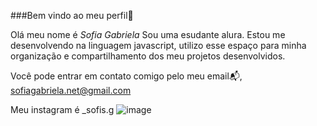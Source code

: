 ###Bem vindo ao meu perfil💙

Olá meu nome é *Sofia Gabriela*
Sou uma esudante alura. Estou me desenvolvendo na linguagem javascript, utilizo esse espaço para minha organização e compartilhamento dos meu projetos desenvolvidos.

Você pode entrar em contato comigo pelo meu email📬,
sofiagabriela.net@gmail.com 

Meu instagram é _sofis.g
![image](https://github.com/soso-fria/reposit-rio-1/assets/170028924/2aa8e183-a651-4eaf-8570-8fa20aaadf18)

